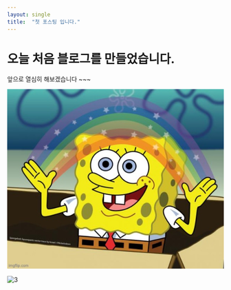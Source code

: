 ```yaml
---
layout: single
title:  "첫 포스팅 입니다."
---
```



# 오늘 처음 블로그를 만들었습니다.

앞으로 열심히 해보겠습니다 ~~~

![9ewcwv](../images/2024-12-23-first/9ewcwv.jpg)

![3](../images/2024-12-23-first/3.gif)